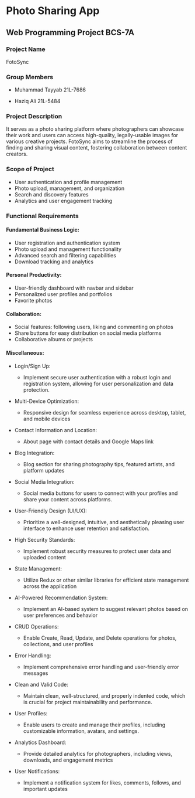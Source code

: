 # Photo Sharing App

## Web Programming Project BCS-7A

### Project Name

FotoSync

### Group Members

- Muhammad Tayyab 21L-7686

- Haziq Ali 21L-5484

### Project Description

It serves as a photo sharing platform where photographers can showcase their work and users can access high-quality, legally-usable images for various creative projects. FotoSync aims to streamline the process of finding and sharing visual content, fostering collaboration between content creators.

### Scope of Project

- User authentication and profile management
- Photo upload, management, and organization
- Search and discovery features
- Analytics and user engagement tracking

### Functional Requirements

#### **Fundamental Business Logic:**

- User registration and authentication system
- Photo upload and management functionality
- Advanced search and filtering capabilities
- Download tracking and analytics

#### **Personal Productivity:**

- User-friendly dashboard with navbar and sidebar
- Personalized user profiles and portfolios
- Favorite photos

#### **Collaboration:**

- Social features: following users, liking and commenting on photos
- Share buttons for easy distribution on social media platforms
- Collaborative albums or projects

#### **Miscellaneous:**

- Login/Sign Up:
  - Implement secure user authentication with a robust login and registration system, allowing for user personalization and data protection.

- Multi-Device Optimization:
  - Responsive design for seamless experience across desktop, tablet, and mobile devices

- Contact Information and Location:
  - About page with contact details and Google Maps link

- Blog Integration:
  - Blog section for sharing photography tips, featured artists, and platform updates

- Social Media Integration:
  - Social media buttons for users to connect with your profiles and share your content across platforms.

- User-Friendly Design (UI/UX):
  - Prioritize a well-designed, intuitive, and aesthetically pleasing user interface to enhance user retention and satisfaction.

- High Security Standards:
  - Implement robust security measures to protect user data and uploaded content

- State Management:
  - Utilize Redux or other similar libraries for efficient state management across the application

- AI-Powered Recommendation System:
  - Implement an AI-based system to suggest relevant photos based on user preferences and behavior

- CRUD Operations:
  - Enable Create, Read, Update, and Delete operations for photos, collections, and user profiles

- Error Handling:
  - Implement comprehensive error handling and user-friendly error messages

- Clean and Valid Code:
  - Maintain clean, well-structured, and properly indented code, which is crucial for project maintainability and performance.

- User Profiles:
  - Enable users to create and manage their profiles, including customizable information, avatars, and settings.

- Analytics Dashboard:
  - Provide detailed analytics for photographers, including views, downloads, and engagement metrics

- User Notifications:
  - Implement a notification system for likes, comments, follows, and important updates